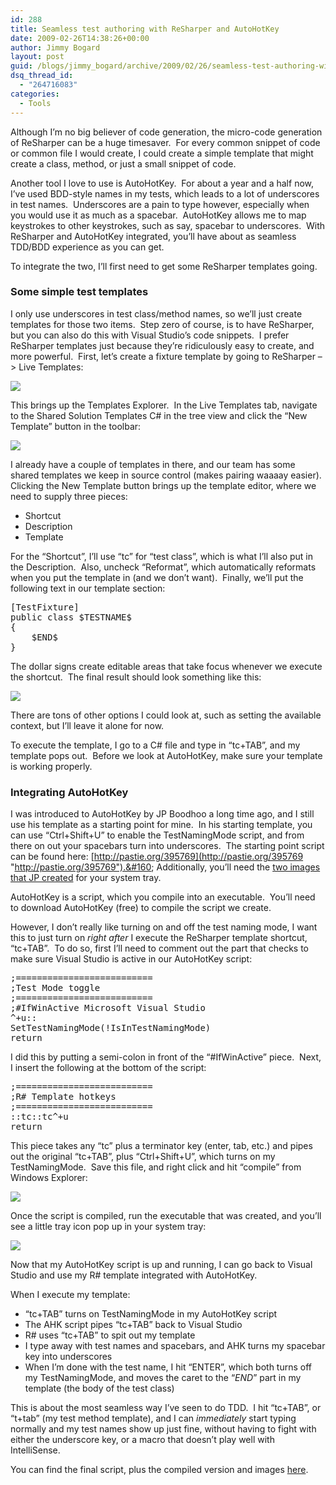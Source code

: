 ```yaml
---
id: 288
title: Seamless test authoring with ReSharper and AutoHotKey
date: 2009-02-26T14:38:26+00:00
author: Jimmy Bogard
layout: post
guid: /blogs/jimmy_bogard/archive/2009/02/26/seamless-test-authoring-with-resharper-and-autohotkey.aspx
dsq_thread_id:
  - "264716083"
categories:
  - Tools
---
```

Although I’m no big believer of code generation, the micro-code generation of ReSharper can be a huge timesaver.&#160; For every common snippet of code or common file I would create, I could create a simple template that might create a class, method, or just a small snippet of code.

Another tool I love to use is AutoHotKey.&#160; For about a year and a half now, I’ve used BDD-style names in my tests, which leads to a lot of underscores in test names.&#160; Underscores are a pain to type however, especially when you would use it as much as a spacebar.&#160; AutoHotKey allows me to map keystrokes to other keystrokes, such as say, spacebar to underscores.&#160; With ReSharper and AutoHotKey integrated, you’ll have about as seamless TDD/BDD experience as you can get.

To integrate the two, I’ll first need to get some ReSharper templates going.

### Some simple test templates

I only use underscores in test class/method names, so we’ll just create templates for those two items.&#160; Step zero of course, is to have ReSharper, but you can also do this with Visual Studio’s code snippets.&#160; I prefer ReSharper templates just because they’re ridiculously easy to create, and more powerful.&#160; First, let’s create a fixture template by going to ReSharper –> Live Templates:

 ![](http://grabbagoftimg.s3.amazonaws.com/RSAHK_step1.png)

This brings up the Templates Explorer.&#160; In the Live Templates tab, navigate to the Shared Solution Templates C# in the tree view and click the “New Template” button in the toolbar:

 ![](http://grabbagoftimg.s3.amazonaws.com/RSAHK_step2.png)</p> 

I already have a couple of templates in there, and our team has some shared templates we keep in source control (makes pairing waaaay easier).&#160; Clicking the New Template button brings up the template editor, where we need to supply three pieces:

  * Shortcut
  * Description
  * Template

For the “Shortcut”, I’ll use “tc” for “test class”, which is what I’ll also put in the Description.&#160; Also, uncheck “Reformat”, which automatically reformats when you put the template in (and we don’t want).&#160; Finally, we’ll put the following text in our template section:

<pre>[TestFixture]
public class $TESTNAME$
{
    $END$
}</pre>

[](http://11011.net/software/vspaste)

The dollar signs create editable areas that take focus whenever we execute the shortcut.&#160; The final result should look something like this:

 ![](http://grabbagoftimg.s3.amazonaws.com/RSAHK_step3.png)

There are tons of other options I could look at, such as setting the available context, but I’ll leave it alone for now.

To execute the template, I go to a C# file and type in “tc+TAB”, and my template pops out.&#160; Before we look at AutoHotKey, make sure your template is working properly.

### 

### Integrating AutoHotKey

I was introduced to AutoHotKey by JP Boodhoo a long time ago, and I still use his template as a starting point for mine.&#160; In his starting template, you can use “Ctrl+Shift+U” to enable the TestNamingMode script, and from there on out your spacebars turn into underscores.&#160; The starting point script can be found here: [http://pastie.org/395769](http://pastie.org/395769 "http://pastie.org/395769").&#160; Additionally, you’ll need the [two images that JP created](http://blog.jpboodhoo.com/ct.ashx?id=e8d02850-60a2-4c81-8061-bc72291b12de&url=http%3a%2f%2fblog.jpboodhoo.com%2fcontent%2fbinary%2f2008%2fmay%2f27%2fbdd_autohotkey_script_update_take_1%2fbdd_style_naming_script.rar) for your system tray.

AutoHotKey is a script, which you compile into an executable.&#160; You’ll need to download AutoHotKey (free) to compile the script we create.

However, I don’t really like turning on and off the test naming mode, I want this to just turn on _right after_ I execute the ReSharper template shortcut, “tc+TAB”.&#160; To do so, first I’ll need to comment out the part that checks to make sure Visual Studio is active in our AutoHotKey script:

<pre>;==========================
;Test Mode toggle
;==========================
;#IfWinActive Microsoft Visual Studio
^+u::
SetTestNamingMode(!IsInTestNamingMode)
return</pre>

[](http://11011.net/software/vspaste)

I did this by putting a semi-colon in front of the “#IfWinActive” piece.&#160; Next, I insert the following at the bottom of the script:

<pre>;==========================
;R# Template hotkeys
;==========================
::tc::tc^+u
return</pre>

[](http://11011.net/software/vspaste)

This piece takes any “tc” plus a terminator key (enter, tab, etc.) and pipes out the original “tc+TAB”, plus “Ctrl+Shift+U”, which turns on my TestNamingMode.&#160; Save this file, and right click and hit “compile” from Windows Explorer:

 ![](http://grabbagoftimg.s3.amazonaws.com/RSAHK_step4.png)

Once the script is compiled, run the executable that was created, and you’ll see a little tray icon pop up in your system tray:

![](http://grabbagoftimg.s3.amazonaws.com/RSAHK_step5.png)

Now that my AutoHotKey script is up and running, I can go back to Visual Studio and use my R# template integrated with AutoHotKey.

When I execute my template:

  * “tc+TAB” turns on TestNamingMode in my AutoHotKey script
  * The AHK script pipes “tc+TAB” back to Visual Studio
  * R# uses “tc+TAB” to spit out my template
  * I type away with test names and spacebars, and AHK turns my spacebar key into underscores
  * When I’m done with the test name, I hit “ENTER”, which both turns off my TestNamingMode, and moves the caret to the “$END$” part in my template (the body of the test class)

This is about the most seamless way I’ve seen to do TDD.&#160; I hit “tc+TAB”, or “t+tab” (my test method template), and I can _immediately_ start typing normally and my test names show up just fine, without having to fight with either the underscore key, or a macro that doesn’t play well with IntelliSense.

You can find the final script, plus the compiled version and images [here](http://grabbagoftimg.s3.amazonaws.com/TestNamingMode.zip).